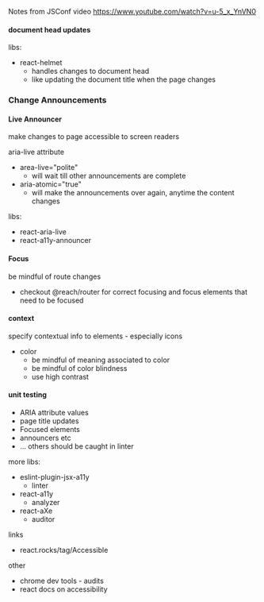 Notes from JSConf video https://www.youtube.com/watch?v=u-5_x_YnVN0

#### document head updates
libs:
- react-helmet
    - handles changes to document head
    - like updating the document title when the page changes
    
    
 ### Change Announcements
 #### Live Announcer
 make changes to page accessible to screen readers
 
 aria-live attribute
 - area-live="polite"
    - will wait till other announcements are complete
 - aria-atomic="true"
    - will make the announcements over again, anytime the content changes
 
 libs:
 - react-aria-live
 - react-a11y-announcer
 
 
 #### Focus
 be mindful of route changes
 - checkout @reach/router for correct focusing 
 and focus elements that need to be focused 
 
 #### context
 specify contextual info to elements - especially icons
 
 - color
    - be mindful of meaning associated to color
    - be mindful of color blindness
    - use high contrast 
    
#### unit testing
- ARIA attribute values
- page title updates
- Focused elements
- announcers etc
- ... others should be caught in linter 

more libs:
- eslint-plugin-jsx-a11y
    - linter
- react-a11y
    - analyzer
- react-aXe
    - auditor
    
links
- react.rocks/tag/Accessible

other
- chrome dev tools - audits
- react docs on accessibility



 